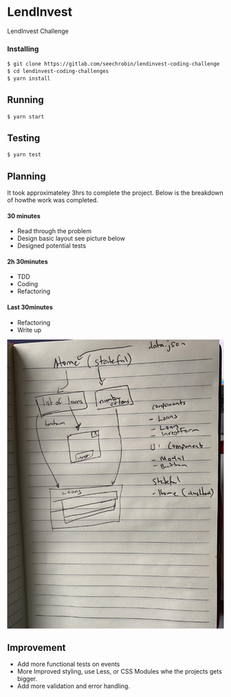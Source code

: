 # LendInvest

LendInvest Challenge

### Installing

```sh
$ git clone https://gitlab.com/seechrobin/lendinvest-coding-challenge
$ cd lendinvest-coding-challenges
$ yarn install
```

## Running

```sh
$ yarn start
```

## Testing

```sh
$ yarn test
```

## Planning

It took approximateley 3hrs to complete the project. Below is the breakdown of howthe work was completed.

#### 30 minutes

- Read through the problem
- Design basic layout see picture below
- Designed potential tests

#### 2h 30minutes

- TDD
- Coding
- Refactoring

#### Last 30minutes

- Refactoring
- Write up

![Some notes](notes/Lendinvest.jpg)

## Improvement

- Add more functional tests on events
- More Improved styling, use Less, or CSS Modules whe the projects gets bigger.
- Add more validation and error handling.

